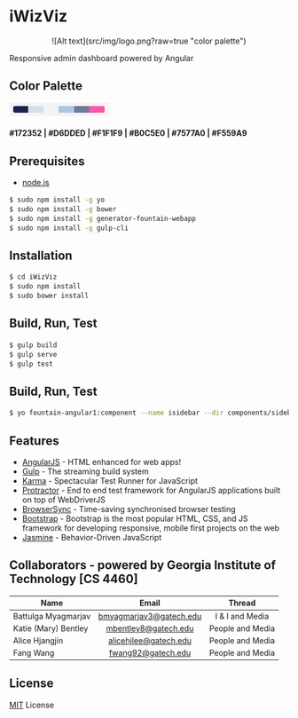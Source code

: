 # iWizViz

<p align="center">
![Alt text](src/img/logo.png?raw=true "color palette")
</p>
Responsive admin dashboard powered by Angular

## Color Palette

![Alt text](./Colors.png?raw=true "color palette")
#### \#172352 | \#D6DDED | \#F1F1F9 | \#B0C5E0 | \#7577A0 | \#F559A9  

## Prerequisites

* [node.js](https://nodejs.org/)

```sh
$ sudo npm install -g yo
$ sudo npm install -g bower
$ sudo npm install -g generator-fountain-webapp
$ sudo npm install -g gulp-cli
```

## Installation

```sh
$ cd iWizViz
$ sudo npm install
$ sudo bower install
```

## Build, Run, Test

```sh
$ gulp build
$ gulp serve
$ gulp test
```

## Build, Run, Test

```sh
$ yo fountain-angular1:component --name isidebar --dir components/sidebar
```

## Features

* [AngularJS](https://angularjs.org/) - HTML enhanced for web apps!
* [Gulp](http://gulpjs.com/) - The streaming build system
* [Karma](http://karma-runner.github.io/) - Spectacular Test Runner for JavaScript
* [Protractor](https://github.com/angular/protractor) - End to end test framework for AngularJS applications built on top of WebDriverJS
* [BrowserSync](http://browsersync.io/) - Time-saving synchronised browser testing
* [Bootstrap](http://getbootstrap.com/) - Bootstrap is the most popular HTML, CSS, and JS framework for developing responsive, mobile first projects on the web
* [Jasmine](http://jasmine.github.io/) - Behavior-Driven JavaScript

## Collaborators - powered by Georgia Institute of Technology [CS 4460]

| Name                 | Email                   | Thread           |
| -------------------  |:-----------------------:| :---------------:|
| Battulga Myagmarjav  | bmyagmarjav3@gatech.edu | I & I and Media  |
| Katie (Mary) Bentley | mbentley8@gatech.edu    | People and Media |
| Alice Hjangjin       | alicehjlee@gatech.edu   | People and Media |
| Fang Wang            | fwang92@gatech.edu      | People and Media |

## License

[MIT](./License.txt) License
